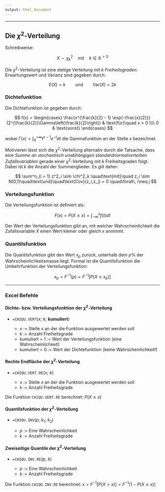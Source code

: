 ```yaml
---
output: html_document
---
```


***

## Die $\chi^2$-Verteilung

Schreibweise:

$$ X \sim \chi^2_k \quad\text{mit}\quad k \in \mathbb{R}^{>0} $$

Die $\chi^2$-Verteilung ist eine stetige Verteilung mit $k$ *Freiheitsgraden*. 
Erwartungswert und Varianz sind gegeben durch:

$$ \text{E}(X) = k \qquad\text{und}\qquad \text{Var}(X) = 2k $$

### Dichtefunktion

Die Dichtefunktion ist gegeben durch:

$$ f(x) = \begin{cases}
\frac{x^{\frac{k}{2} - 1} \exp{-\frac{x}{2}}}{2^{\frac{k}{2}}\Gamma\left(\frac{k}{2}\right)} & \text{für}\quad x > 0 \\\\
0 & \text{sonst}
\end{cases} $$

wobei $\Gamma(x) = \int^{+\infty}_0 t^{x-1}e^{-t} dt$ die Gammafunktion an der Stelle
$x$ bezeichnet.

Motivieren lässt sich die $\chi^2$-Verteilung alternativ durch die Tatsache, dass eine *Summe
an stochastisch unabhängigen standardnormalverteilten Zufallsvariablen* gerade einer
$\chi^2$-Verteilung mit $k$ Freiheitsgraden folgt. Dabei ist $k$ die Anzahl der Summenglieder. 
Es gilt daher:

$$ \sum^n_{i = 1} z^2_i \sim \chi^2_k \quad\text{mit}\quad z_i \sim N(0,1)\quad\text{und}\quad\text{Cov}(z_i,z_j) = 0 \quad\forall\, i\neq j $$

### Verteilungsfunktion

Die Verteilungsfunktion ist definiert als:

$$ F(x) = P(X \leq x) = \int^{x}_{-\infty}f(t) dt $$

Der Wert der Verteilungsfunktion gibt an, mit welcher Wahrscheinlichkeit die 
Zufallsvariable $X$ einen Wert kleiner oder gleich $x$ annimmt.

### Quantilsfunktion

Die Quantilsfunktion gibt den Wert $x_p$ zurück, unterhalb dem $p$% der Wahrscheinlichkeitsmasse liegt. 
Formal ist die Quantilsfunktion die Umkehrfunktion der Verteilungsfunktion: 

$$ x_p = F^{-1}(p) = F^{-1}[P(X \leq x_p)] $$

---

### Excel Befehle

#### Dichte- bzw. Verteilungsfunktion der $\chi^2$-Verteilung

+ `=CHIQU.VERT`($x$; $k$; **kumuliert**)

    + $x$ := Stelle $x$ an der die Funktion ausgewertet werden soll 
    + $k$ := Anzahl Freiheitsgrade
    + kumuliert = 1 := Wert der Verteilungsfunktion (eine Wahrscheinlichkeit)
    + kumuliert = 0 := Wert der Dichtefunktion (keine Wahrscheinlichkeit!)

#### Rechte Endfläche der $\chi^2$-Verteilung

+ `=CHIQU.VERT.RE`($x$; $k$)

    + $x$ := Stelle $x$ an der die Funktion ausgewertet werden soll 
    + $k$ := Anzahl Freiheitsgrade
        
Die Funktion `CHIQU.VERT.RE` berechnet: $P(X \ge x)$

#### Quantilsfunktion der $\chi^2$-Verteilung

+ `=CHIQU.INV`($p$; $k_1$; $k_2$)

    + $p$ := Eine Wahrscheinlichkeit
    + $k$ := Anzahl Freiheitsgrade
    

#### Zweiseitige Quantile der $\chi^2$-Verteilung

+ `=CHIQU.INV.RE`($p$; $k$)

    + $p$ := Eine Wahrscheinlichkeit
    + $k$ := Anzahl Freiheitsgrade
   
Die Funktion `CHIQU.INV.RE` berechnet: $x = F^{-1}[P(X > x)] = F^{-1}[1 - P(X \leq x)]$